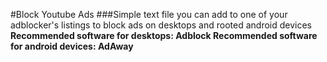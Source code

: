 #Block Youtube Ads
###Simple text file you can add to one of your adblocker's listings to block ads on desktops and rooted android devices
**Recommended software for desktops: Adblock
Recommended software for android devices: AdAway**

